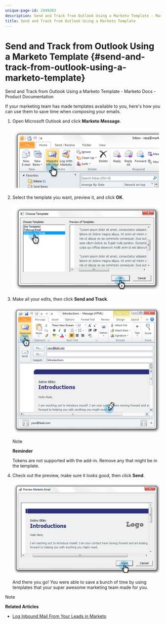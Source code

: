 ```yaml
---
unique-page-id: 2949283
description: Send and Track from Outlook Using a Marketo Template - Marketo Docs - Product Documentation
title: Send and Track from Outlook Using a Marketo Template
---
```


# Send and Track from Outlook Using a Marketo Template {#send-and-track-from-outlook-using-a-marketo-template}

Send and Track from Outlook Using a Marketo Template - Marketo Docs - Product Documentation

If your marketing team has made templates available to you, here's how you can use them to save time when composing your emails.

1. Open Microsoft Outlook and click **Marketo Message**.

   ![](assets/image2014-9-23-17-3a8-3a33.png)

1. Select the template you want, preview it, and click **OK**.

   ![](assets/image2014-9-23-17-3a8-3a45.png)

1. Make all your edits, then click **Send and Track**.

   ![](assets/image2014-9-23-17-3a8-3a58.png)

   >[!NOTE]
   >
   >**Reminder**
   >
   >
   >Tokens are not supported with the add-in. Remove any that might be in the template.

1. Check out the preview, make sure it looks good, then click **Send**.

   ![](assets/image2014-9-23-17-3a9-3a11.png)

   And there you go! You were able to save a bunch of time by using templates that your super awesome marketing team made for you.

>[!NOTE]
>
>**Related Articles**
>
>* [Log Inbound Mail From Your Leads in Marketo](../../../product-docs/marketo-sales-insight/using-msi/log-inbound-mail-from-your-leads-in-marketo.md)
>

